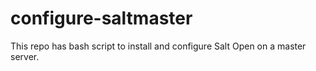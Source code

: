 # configure-saltmaster
This repo has bash script to install and configure Salt Open on a master server.
